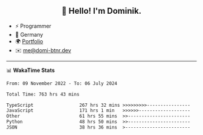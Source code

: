 <h2 align="center">👋 Hello! I'm Dominik.</h2>

- ⚡ Programmer
- 📍 Germany
- 🌍 [Portfolio](https://domi-btnr.dev)
- ✉️ [me@domi-btnr.dev](mailto://me@domi-btnr.dev)

---
📊 **WakaTime Stats**
<!--START_SECTION:waka-->

```txt
From: 09 November 2022 - To: 06 July 2024

Total Time: 763 hrs 43 mins

TypeScript                 267 hrs 32 mins >>>>>>>>>----------------   35.03 %
JavaScript                 171 hrs 1 min   >>>>>>-------------------   22.39 %
Other                      61 hrs 55 mins  >>-----------------------   08.11 %
Python                     48 hrs 50 mins  >>-----------------------   06.39 %
JSON                       38 hrs 36 mins  >------------------------   05.06 %
```

<!--END_SECTION:waka-->
